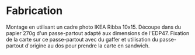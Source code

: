 # Fabrication
Montage en utilisant un cadre photo IKEA Ribba 10x15. Découpe dans du papier 270g d'un passe-partout adapté aux dimensions de l'EDP47. 
Fixation de la carte sur ce passe-partout avec du gaffer et utilisation du passe-partout d'origine au dos pour prendre la carte en sandwich.
